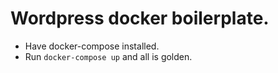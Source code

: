 # Wordpress docker boilerplate.

- Have docker-compose installed.
- Run `docker-compose up` and all is golden.
